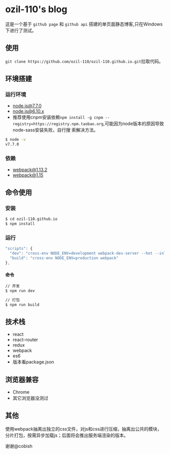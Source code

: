 # ozil-110's blog

这是一个基于 ``github page`` 和 ``github api`` 搭建的单页面静态博客,只在Windows下进行了测试。

## 使用

``git clone https://github.com/ozil-110/ozil-110.github.io.git``拉取代码。

## 环境搭建

### 运行环境

- [node.js@7.7.0](https://nodejs.org)
- node.js@6.10.x
- 推荐使用cnpm安装依赖``npm install -g cnpm --registry=https://registry.npm.taobao.org``,可能因为node版本的原因导致node-sass安装失败，自行搜   索解决方法。

```bash
$ node -v
v7.7.0
```
### 依赖

- webpack@1.13.2
- webpack@1.15


## 命令使用

### 安装

``` bash
$ cd ozil-110.github.io
$ npm install
```

### 运行

``` js
"scripts": {
  "dev": "cross-env NODE_ENV=development webpack-dev-server --hot --inline",
  "build": "cross-env NODE_ENV=production webpack"
},
```

#### 命令

``` bash
// 开发
$ npm run dev

// 打包
$ npm run build
```

## 技术栈

- react
- react-router
- redux
- webpack
- es6
- 版本看package.json

## 浏览器兼容

- Chrome
- 其它浏览器没测过

## 其他

   使用webpack抽离出独立的css文件，对js和css进行压缩，抽离出公共的模块，分片打包，按需异步加载js；后面将会推出服务端渲染的版本。

   谢谢@cobish
